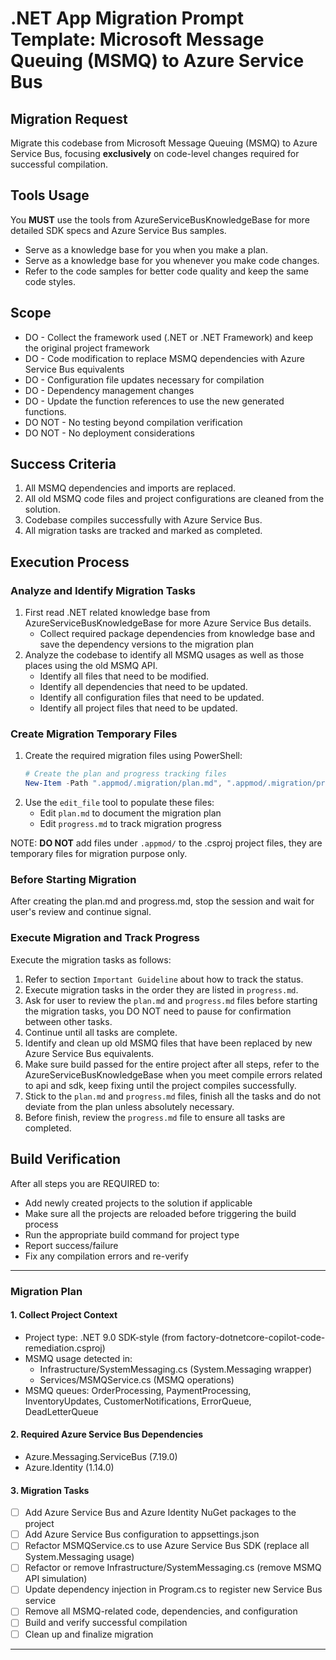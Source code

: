 # .NET App Migration Prompt Template: Microsoft Message Queuing (MSMQ) to Azure Service Bus

## Migration Request

Migrate this codebase from Microsoft Message Queuing (MSMQ) to Azure Service Bus, focusing **exclusively** on code-level changes required for successful compilation.

## Tools Usage

You **MUST** use the tools from AzureServiceBusKnowledgeBase for more detailed SDK specs and Azure Service Bus samples.
- Serve as a knowledge base for you when you make a plan.
- Serve as a knowledge base for you whenever you make code changes.
- Refer to the code samples for better code quality and keep the same code styles.

## Scope

* DO - Collect the framework used (.NET or .NET Framework) and keep the original project framework
* DO - Code modification to replace MSMQ dependencies with Azure Service Bus equivalents
* DO - Configuration file updates necessary for compilation
* DO - Dependency management changes
* DO - Update the function references to use the new generated functions.
* DO NOT - No testing beyond compilation verification
* DO NOT - No deployment considerations

## Success Criteria

1. All MSMQ dependencies and imports are replaced.
2. All old MSMQ code files and project configurations are cleaned from the solution.
3. Codebase compiles successfully with Azure Service Bus.
4. All migration tasks are tracked and marked as completed.

## Execution Process

### Analyze and Identify Migration Tasks

1. First read .NET related knowledge base from AzureServiceBusKnowledgeBase for more Azure Service Bus details.
   - Collect required package dependencies from knowledge base and save the dependency versions to the migration plan   
2. Analyze the codebase to identify all MSMQ usages as well as those places using the old MSMQ API.
   - Identify all files that need to be modified.
   - Identify all dependencies that need to be updated.
   - Identify all configuration files that need to be updated.
   - Identify all project files that need to be updated.

### Create Migration Temporary Files

1. Create the required migration files using PowerShell:
   ```powershell
   # Create the plan and progress tracking files
   New-Item -Path ".appmod/.migration/plan.md", ".appmod/.migration/progress.md" -ItemType File -Force
   ```
2. Use the `edit_file` tool to populate these files:
   - Edit `plan.md` to document the migration plan
   - Edit `progress.md` to track migration progress

NOTE: **DO NOT** add files under `.appmod/` to the .csproj project files, they are temporary files for migration purpose only.

### Before Starting Migration

After creating the plan.md and progress.md, stop the session and wait for user's review and continue signal.

### Execute Migration and Track Progress

Execute the migration tasks as follows:

1. Refer to section `Important Guideline` about how to track the status.
2. Execute migration tasks in the order they are listed in `progress.md`.
3. Ask for user to review the `plan.md` and `progress.md` files before starting the migration tasks, you DO NOT need to pause for confirmation between other tasks.
4. Continue until all tasks are complete.
5. Identify and clean up old MSMQ files that have been replaced by new Azure Service Bus equivalents.
6. Make sure build passed for the entire project after all steps, refer to the AzureServiceBusKnowledgeBase when you meet compile errors related to api and sdk, keep fixing until the project compiles successfully.
7. Stick to the `plan.md` and `progress.md` files, finish all the tasks and do not deviate from the plan unless absolutely necessary.
8. Before finish, review the `progress.md` file to ensure all tasks are completed.

## Build Verification

After all steps you are REQUIRED to:
- Add newly created projects to the solution if applicable
- Make sure all the projects are reloaded before triggering the build process
- Run the appropriate build command for project type
- Report success/failure
- Fix any compilation errors and re-verify

---

### Migration Plan

#### 1. Collect Project Context
- Project type: .NET 9.0 SDK-style (from factory-dotnetcore-copilot-code-remediation.csproj)
- MSMQ usage detected in:
  - Infrastructure/SystemMessaging.cs (System.Messaging wrapper)
  - Services/MSMQService.cs (MSMQ operations)
- MSMQ queues: OrderProcessing, PaymentProcessing, InventoryUpdates, CustomerNotifications, ErrorQueue, DeadLetterQueue

#### 2. Required Azure Service Bus Dependencies
- Azure.Messaging.ServiceBus (7.19.0)
- Azure.Identity (1.14.0)

#### 3. Migration Tasks
- [ ] Add Azure Service Bus and Azure Identity NuGet packages to the project
- [ ] Add Azure Service Bus configuration to appsettings.json
- [ ] Refactor MSMQService.cs to use Azure Service Bus SDK (replace all System.Messaging usage)
- [ ] Refactor or remove Infrastructure/SystemMessaging.cs (remove MSMQ API simulation)
- [ ] Update dependency injection in Program.cs to register new Service Bus service
- [ ] Remove all MSMQ-related code, dependencies, and configuration
- [ ] Build and verify successful compilation
- [ ] Clean up and finalize migration

---

